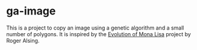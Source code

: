 # ga-image #

This is a project to copy an image using a genetic algorithm and a
small number of polygons. It is inspired by the [Evolution of Mona
Lisa](http://rogeralsing.com/2008/12/07/genetic-programming-evolution-of-mona-lisa/)
project by Roger Alsing.

